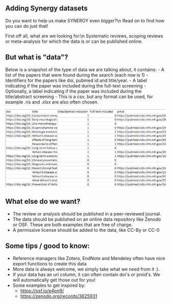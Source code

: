 ## Adding Synergy datasets

Do you want to help us make SYNERGY even bigger?\n
Read on to find how you can do just that!

First off all, what are we looking for:\n
Systematic reviews, scoping reviews or meta-analysis for which the data is or can be published online.

## But what is "data"?

Below is a snapshot of the type of data we are talking about, it contains:
	- A list of the papers that were found during the search (each row is 1)
    - Identifiers for the papers like doi, pubmed id and title/year.
	- A label indicating if the paper was included during the full-text screening
	- Optionally, a label indicating if the paper was included during the title/abstract screening
	- This is a csv, but any format can be used, for example .ris and .xlsx are also often chosen.

![Alt text](examples/data_example.png?raw=true "Example data")

## What else do we want?

- The review or analysis should be published in a peer-reviewed journal. 
- The data should be published on an online data repository like Zenodo or OSF. These are both examples that are free of charge. 
- A permissive license should be added to the data, like CC-By or CC-0

## Some tips / good to know:

- Reference managers like Zotero, EndNote and Mendeley often have nice export functions to create this data
- More data is always welcome, we simply take what we need from it :).
- If your data has an url column, it can often contain doi's or pmid's. We will automatically get those out for you! 
- Some examples to get inspired by:	
	- https://osf.io/e4pn9/
	- https://zenodo.org/records/3625931
